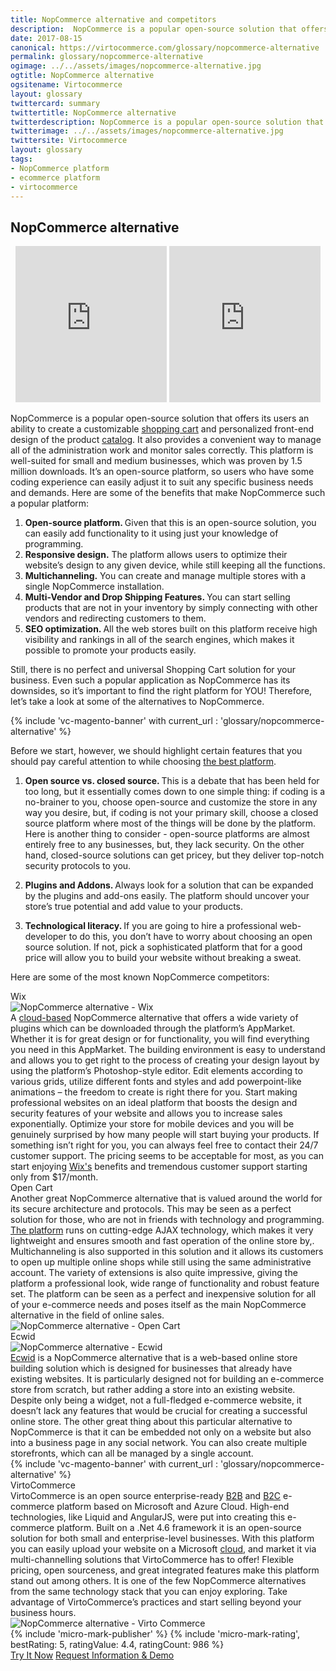 ```yaml
---
title: NopCommerce alternative and competitors
description:  NopCommerce is a popular open-source solution that offers its users an ability to create a customizable shopping cart and personalized front-end design of the product catalog. What are the main NopCommerce competitors and alternatives?
date: 2017-08-15
canonical: https://virtocommerce.com/glossary/nopcommerce-alternative
permalink: glossary/nopcommerce-alternative
ogimage: ../../assets/images/nopcommerce-alternative.jpg
ogtitle: NopCommerce alternative
ogsitename: Virtocommerce
layout: glossary
twittercard: summary
twittertitle: NopCommerce alternative
twitterdescription: NopCommerce is a popular open-source solution that offers its users an ability to create a customizable shopping cart and personalized front-end design of the product catalog.
twitterimage: ../../assets/images/nopcommerce-alternative.jpg
twittersite: Virtocommerce
layout: glossary
tags:
- NopCommerce platform
- ecommerce platform
- virtocommerce
---
```

<section itemscope itemtype="http://schema.org/Article">
    <meta itemprop="author" content="Virtocommerce">
    <meta itemprop="datePublished" content="2017-08-15">
    <meta itemprop="dateModified" content="2018-02-22">
    <div itemprop="articleBody" class="business-cnt">
        <div itemprop="mainEntityOfPage" class="head __cart">
            <h1 itemprop="headline" class="title">NopCommerce alternative</h1>
        </div>
        <div style="text-align: center;">
            <iframe width="48%" height="250" src="https://www.youtube.com/embed/QpRG-HOlrbc?ecver=1" frameborder="0" allowfullscreen></iframe>
            <iframe width="48%" height="250" src="https://www.youtube.com/embed/22BMH86RQys?ecver=1" frameborder="0" allowfullscreen></iframe>
        </div>
        <div class="text">
            <p> NopCommerce is a popular open-source solution that offers its users an ability to create a customizable <a href="{{ '/glossary/hosted-shopping-cart' | absolute_url }}">shopping cart</a> and personalized front-end design of the product <a href="{{ '/glossary/punchout-catalog' | absolute_url }}">catalog</a>. It also provides a convenient way to manage all of the administration work and monitor sales correctly. This platform is well-suited for small and medium businesses, which was proven by 1.5 million downloads.  It’s an open-source platform, so users who have  some coding experience can easily adjust it to suit any specific business needs and demands.  Here are some of the benefits that make NopCommerce such a popular platform:</p>
            <ol>
                <li><strong> Open-source platform. </strong> Given that this is an open-source solution, you can easily add functionality to it using just your knowledge of programming. </li>
                <li><strong> Responsive design.</strong> The platform allows users to optimize their website’s design to any given device, while still keeping all the functions. </li>
                <li><strong> Multichanneling.</strong> You can create and manage multiple stores with a single NopCommerce installation. </li>
                <li><strong> Multi-Vendor and Drop Shipping Features. </strong> You can start selling products that are not in your inventory by simply connecting with other vendors and redirecting customers to them.</li>
                <li><strong> SEO optimization. </strong> All the web stores built on this platform receive high visibility and rankings in all of the search engines, which makes it possible to promote your products easily.</li>
                </ol>
                </div>
        <div class="text">
            <p>Still, there is no perfect and universal Shopping Cart solution for your business. Even such a popular application as NopCommerce has its downsides, so it’s important to find the right platform for YOU! Therefore, let’s take a look at some of the alternatives to NopCommerce. </p>
            {% include 'vc-magento-banner' with current_url : 'glossary/nopcommerce-alternative' %}
            <p>Before we start, however, we should highlight certain features that you should pay careful attention to while choosing <a href="{{ '/glossary/best-ecommerce-platforms' | absolute_url }}">the best platform</a>. </p>
            <ol>
                <li><strong> Open source vs. closed source.  </strong> This is a debate that has been held for too long, but it essentially comes down to one simple thing: if coding is a no-brainer to you, choose open-source and customize the store in any way you desire, but, if coding is not your primary skill, choose a closed source platform where most of the things will be done by the platform. Here is another thing to consider - open-source platforms are almost entirely free to any businesses, but, they lack security. On the other hand, closed-source solutions can get pricey, but they deliver top-notch security protocols to you.</p>
                </li>
                <li><strong> Plugins and Addons. </strong> Always look for a solution that can be expanded by the plugins and add-ons easily. The platform should uncover your store’s true potential and add value to your products. </p>
                </li>
                <li>
                    <strong> Technological literacy. </strong> If you are going to hire a professional web-developer to do this, you don’t have to worry about choosing an open source solution. If not, pick a sophisticated platform that for a good price will allow you to build your website without breaking a sweat. </p>
                </li>
            </ol>
            <p>Here are some of the most known NopCommerce competitors:</p>
            <div class="section-title">Wix</div>
            <div class="row">
                <div class="col-md-4">
                    <img alt="NopCommerce alternative - Wix" src="assets/images/wix.jpg" />
                </div>
                <div class="col-md text">
                    A <a href="{{ '/glossary/cloud-ecommerce-solution' | absolute_url }}">cloud-based</a> NopCommerce alternative that offers a wide variety of plugins which can be downloaded through the platform’s AppMarket. Whether it is for great design or for functionality, you will find everything you need in this AppMarket.  The building environment is easy to understand and allows you to get right to the process of creating your design layout by using the platform’s Photoshop-style editor. Edit elements according to various grids, utilize different fonts and styles and add powerpoint-like animations – the freedom to create is right there for you. Start making professional websites on an ideal platform that boosts the design and security features of your website and allows you to increase sales exponentially. Optimize your store for mobile devices and you will be genuinely surprised by how many people will start buying your products. If something isn’t right for you, you can always feel free to contact their 24/7 customer support. The pricing seems to be acceptable for most, as you can start enjoying <a href="https://www.wix.com/" rel="nofollow">Wix's</a> benefits and tremendous customer support starting only from $17/month.
                </div>
            </div>
            <div class="section-title">Open Cart</div>
            <div class="row">
                <div class="col-md text">
                    Another great NopCommerce alternative that is valued around the world for its secure architecture and protocols. This may be seen as a perfect solution for those, who are not in friends with technology and programming. <a href="https://www.opencart.com/" rel="nofollow">The platform</a> runs on cutting-edge AJAX technology, which makes it very lightweight and ensures smooth and fast operation of the online store by,. Multichanneling is also  supported in this solution and it allows its customers to open up multiple online shops while still using the same administrative account. The variety of extensions is also quite impressive, giving the platform a professional look, wide range of functionality and robust feature set. The platform can be seen as a perfect and inexpensive solution for all of your e-commerce needs and poses itself as the main NopCommerce alternative in the field of online sales.
                </div>
                <div class="col-md-4">
                    <img alt="NopCommerce alternative - Open Cart" src="assets/images/opencart.jpg" />
                </div>
            </div>
            <div class="section-title">Ecwid</div>
            <div class="row">
                <div class="col-md-4">
                    <img alt="NopCommerce alternative - Ecwid" src="assets/images/ecwid.jpg" />
                </div>
                <div class="col-md text">
                    <a href="https://www.ecwid.com/" rel="nofollow">Ecwid</a> is a NopCommerce alternative that is a web-based online store building solution which is designed for businesses that already have existing websites. It is particularly designed not for building an e-commerce store from scratch, but rather adding a store into an existing website. Despite only being a widget, not a full-fledged e-commerce website, it doesn’t lack any features that would be crucial for creating a successful online store. The other great thing about this particular alternative to NopCommerce is that it can be embedded not only on a website but also into a business page in any social network. You can also create multiple storefronts, which can all be managed by a single account.
                </div>
            </div>
            {% include 'vc-magento-banner' with current_url : 'glossary/nopcommerce-alternative' %}
            <div class="section-title">VirtoCommerce</div>
            <div class="row">
                <div class="col-md text">
                    VirtoCommerce is an open source enterprise-ready <a href="{{ '/glossary/what-is-b2b-ecommerce' | absolute_url }}">B2B</a> and <a href="{{ '/glossary/what-is-b2c-ecommerce' | absolute_url }}">B2C</a> e-commerce platform based on Microsoft and Azure Cloud. High-end technologies, like Liquid and AngularJS, were put into creating this e-commerce platform. Built on a .Net 4.6 framework it is an open-source solution for both small and enterprise-level businesses. With this platform you can easily upload your website on a Microsoft <a href="{{ 'https://virtocommerce.com/order-management-software' | absolute_url }}"> cloud</a>, and market it via multi-channelling solutions that VirtoCommerce has to offer! Flexible pricing, open sourceness, and great integrated features make this platform stand out among others. It is one of the few NopCommerce alternatives from the same technology stack that you can enjoy exploring. Take advantage of VirtoCommerce’s practices and start selling beyond your business hours.
                </div>
                <div class="col-md-4">
                    <span itemprop="image" itemscope itemtype="https://schema.org/ImageObject">
                        <img itemprop="url contentUrl" alt="NopCommerce alternative - Virto Commerce" src="assets/images/virto-commerce-screen.jpg" />
                        <meta itemprop="width" content="267">
                        <meta itemprop="height" content="135">
                    </span>
                </div>
            </div>
            {% include 'micro-mark-publisher' %}
            {% include 'micro-mark-rating', bestRating: 5, ratingValue: 4.4, ratingCount: 986 %}
            <div class="actions">
                <a class="btn btn--orange" href="/try-now">Try It Now</a>
                <a class="btn btn--orange" href="/contact-us">Request Information & Demo</a>
            </div>
        </div>
    </div>
</section>